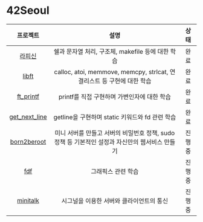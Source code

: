 # 42Seoul

|프로젝트|설명|상태|
|:---:|:--:|:--:|
|[라피신](piscine)|쉘과 문자열 처리, 구조체, makefile 등에 대한 학습|완료|
|[libft](libft)|calloc, atoi, memmove, memcpy, strlcat, 연결리스트 등 구현에 대한 학습|완료|
|[ft_printf](ft_printf)|printf를 직접 구현하며 가변인자에 대한 학습|완료|
|[get_next_line](get_next_line)|getline을 구현하며 static 키워드와 fd 관련 학습|완료|
|[born2beroot](born2beroot)|미니 서버를 만들고 서버의 비밀번호 정책, sudo 정책 등 기본적인 설정과 자신만의 웹서비스 만들기|진행 중|
|[fdf](fdf)|그래픽스 관련 학습|진행 중|
|[minitalk](minitalk)|시그널을 이용한 서버와 클라이언트의 통신|진행 중|
